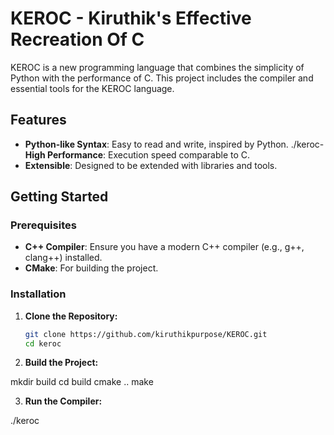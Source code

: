 # KEROC - Kiruthik's Effective Recreation Of C

KEROC is a new programming language that combines the simplicity of Python with the performance of C. This project includes the compiler and essential tools for the KEROC language.

## Features

- **Python-like Syntax**: Easy to read and write, inspired by Python.
./keroc- **High Performance**: Execution speed comparable to C.
- **Extensible**: Designed to be extended with libraries and tools.

## Getting Started

### Prerequisites

- **C++ Compiler**: Ensure you have a modern C++ compiler (e.g., g++, clang++) installed.
- **CMake**: For building the project.

### Installation

1. **Clone the Repository:**

   ```bash
   git clone https://github.com/kiruthikpurpose/KEROC.git
   cd keroc

2. **Build the Project:**

mkdir build
cd build
cmake ..
make

3. **Run the Compiler:**

./keroc
